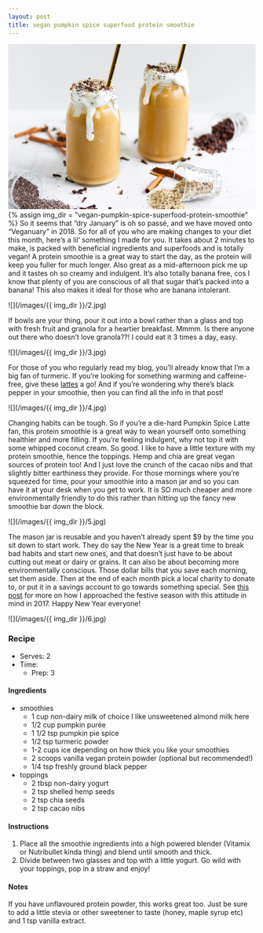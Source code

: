 ```yaml
---
layout: post
title: vegan pumpkin spice superfood protein smoothie
---
```

![](/images/vegan-pumpkin-spice-superfood-protein-smoothie/1.jpg)
{% assign img_dir = "vegan-pumpkin-spice-superfood-protein-smoothie" %}
So it seems that “dry January” is oh so passé, and we have moved onto “Veganuary” in 2018. So for all of you who are making changes to your diet this month, here’s a lil’ something I made for you. It takes about 2 minutes to make, is packed with beneficial ingredients and superfoods and is totally vegan! A protein smoothie is a great way to start the day, as the protein will keep you fuller for much longer. Also great as a mid-afternoon pick me up and it tastes oh so creamy and indulgent. It’s also totally banana free, cos I know that plenty of you are conscious of all that sugar that’s packed into a banana! This also makes it ideal for those who are banana intolerant.

![](/images/{{ img_dir }}/2.jpg)

If bowls are your thing, pour it out into a bowl rather than a glass and top with fresh fruit and granola for a heartier breakfast. Mmmm. Is there anyone out there who doesn’t love granola??! I could eat it 3 times a day, easy.

![](/images/{{ img_dir }}/3.jpg)

For those of you who regularly read my blog, you’ll already know that I’m a big fan of turmeric. If you’re looking for something warming and caffeine-free, give these [lattes](https://queenculinaire.github.io/vegan-pumpkin-spice-turmeric-lattes/) a go! And if you’re wondering why there’s black pepper in your smoothie, then you can find all the info in that post!

![](/images/{{ img_dir }}/4.jpg)

Changing habits can be tough. So if you’re a die-hard Pumpkin Spice Latte fan, this protein smoothie is a great way to wean yourself onto something healthier and more filling. If you’re feeling indulgent, why not top it with some whipped coconut cream. So good. I like to have a little texture with my protein smoothie, hence the toppings. Hemp and chia are great vegan sources of protein too! And I just love the crunch of the cacao nibs and that slightly bitter earthiness they provide. For those mornings where you’re squeezed for time, pour your smoothie into a mason jar and so you can have it at your desk when you get to work. It is SO much cheaper and more environmentally friendly to do this rather than hitting up the fancy new smoothie bar down the block.

![](/images/{{ img_dir }}/5.jpg)

The mason jar is reusable and you haven’t already spent $9 by the time you sit down to start work. They do say the New Year is a great time to break bad habits and start new ones, and that doesn’t just have to be about cutting out meat or dairy or grains. It can also be about becoming more environmentally conscious. Those dollar bills that you save each morning, set them aside. Then at the end of each month pick a local charity to donate to, or put it in a savings account to go towards something special. See [this post](https://queenculinaire.github.io/white-christmas-coconut-margaritas/) for more on how I approached the festive season with this attitude in mind in 2017. Happy New Year everyone!

![](/images/{{ img_dir }}/6.jpg)

### Recipe
+ Serves: 2
+ Time:
  + Prep: 3
#### Ingredients
+ smoothies
  + 1 cup non-dairy milk of choice I like unsweetened almond milk here
  + 1/2 cup pumpkin purée
  + 1 1/2 tsp pumpkin pie spice
  + 1/2 tsp turmeric powder
  + 1-2 cups ice depending on how thick you like your smoothies
  + 2 scoops vanilla vegan protein powder (optional but recommended!)
  + 1/4 tsp freshly ground black pepper
+ toppings
  + 2 tbsp non-dairy yogurt
  + 2 tsp shelled hemp seeds
  + 2 tsp chia seeds
  + 2 tsp cacao nibs

#### Instructions
1. Place all the smoothie ingredients into a high powered blender (Vitamix or Nutribullet kinda thing) and blend until smooth and thick.
1. Divide between two glasses and top with a little yogurt. Go wild with your toppings, pop in a straw and enjoy!

#### Notes
If you have unflavoured protein powder, this works great too. Just be sure to add a little stevia or other sweetener to taste (honey, maple syrup etc) and 1 tsp vanilla extract.
